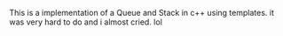 This is a implementation of a Queue and Stack in c++ using templates. it was very hard to do and i almost cried. lol

